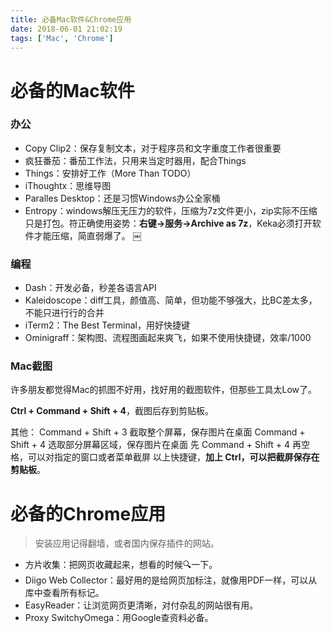 ```yaml
---
title: 必备Mac软件&Chrome应用
date: 2018-06-01 21:02:19
tags: ['Mac', 'Chrome']
---
```



# 必备的Mac软件

### 办公
- Copy Clip2：保存复制文本，对于程序员和文字重度工作者很重要
- 疯狂番茄：番茄工作法，只用来当定时器用，配合Things
- Things：安排好工作（More Than TODO）
- iThoughtx：思维导图
- Paralles Desktop：还是习惯Windows办公全家桶
- Entropy：windows解压无压力的软件，压缩为7z文件更小，zip实际不压缩只是打包。符正确使用姿势：**右键->服务->Archive as 7z**，Keka必须打开软件才能压缩，简直弱爆了。
￼

### 编程
- Dash：开发必备，秒差各语言API
- Kaleidoscope：diff工具，颜值高、简单，但功能不够强大，比BC差太多，不能只进行行的合并
- iTerm2：The Best Terminal，用好快捷键
- Ominigraff：架构图、流程图画起来爽飞，如果不使用快捷键，效率/1000


### Mac截图

许多朋友都觉得Mac的抓图不好用，找好用的截图软件，但那些工具太Low了。

**Ctrl + Command + Shift + 4**，截图后存到剪贴板。

其他：
Command + Shift + 3 截取整个屏幕，保存图片在桌面 
Command + Shift + 4 选取部分屏幕区域，保存图片在桌面 
先 Command + Shift + 4 再空格，可以对指定的窗口或者菜单截屏
以上快捷键，**加上 Ctrl，可以把截屏保存在剪贴板**。


# 必备的Chrome应用

> 安装应用记得翻墙，或者国内保存插件的网站。

- 方片收集：把网页收藏起来，想看的时候🔍一下。
- Diigo Web Collector：最好用的是给网页加标注，就像用PDF一样，可以从库中查看所有标记。
- EasyReader：让浏览网页更清晰，对付杂乱的网站很有用。
- Proxy SwitchyOmega：用Google查资料必备。
